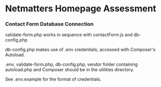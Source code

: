 <h1>Netmatters Homepage Assessment</h1>

<h3>Contact Form Database Connection</h3>
<p></p>
<p>validate-form.php works in sequence with contactForm.js and db-config.php</p>
<p>db-config.php makes use of .env credentials, accessed with Composer's Autoload.</p>
<p>.env, validate-form.php, db-config.php, vendor folder containing autoload.php and Composer should be in the utilities directory.</p>
<p>See .env.example for the format of credentials.</p>
